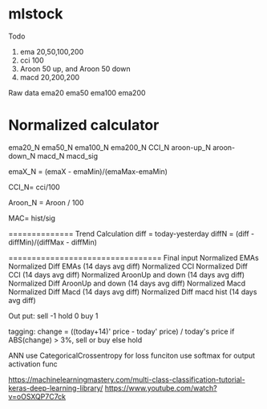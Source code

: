 # mlstock

Todo
1. ema 20,50,100,200
2. cci 100
3. Aroon 50 up, and Aroon 50 down
4. macd 20,200,200


Raw data
ema20
ema50
ema100
ema200


Normalized calculator
===============
ema20_N ema50_N ema100_N ema200_N CCI_N aroon-up_N aroon-down_N macd_N macd_sig

emaX_N = (emaX - emaMin)/(emaMax-emaMin)  

CCI_N= cci/100

Aroon_N = Aroon / 100

MAC= hist/sig

==============
Trend Calculation
diff = today-yesterday
diffN = (diff - diffMin)/(diffMax - diffMin)

=================================
Final input
Normalized EMAs
Normalized Diff EMAs (14 days avg diff)
Normalized CCI
Normalized Diff CCI (14 days avg diff)
Normalized AroonUp and down (14 days avg diff)
Normalized Diff AroonUp and down (14 days avg diff)
Normalized Macd
Normalized Diff Macd (14 days avg diff)
Normalized Diff macd hist (14 days avg diff)

Out put:
sell -1
hold 0
buy 1

tagging:
change = ((today+14)' price - today' price) / today's price
if ABS(change) > 3%, sell or buy
else hold


ANN
use CategoricalCrossentropy for loss funciton
use softmax for output activation func

https://machinelearningmastery.com/multi-class-classification-tutorial-keras-deep-learning-library/
https://www.youtube.com/watch?v=oOSXQP7C7ck